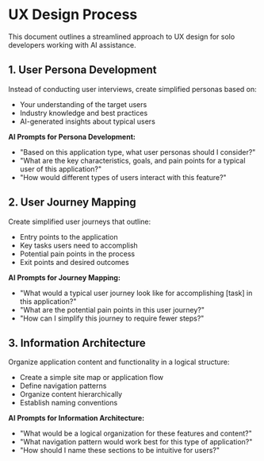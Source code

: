 # UX Design Process

This document outlines a streamlined approach to UX design for solo developers working with AI assistance.

## 1. User Persona Development

Instead of conducting user interviews, create simplified personas based on:

- Your understanding of the target users
- Industry knowledge and best practices
- AI-generated insights about typical users

**AI Prompts for Persona Development:**

- "Based on this application type, what user personas should I consider?"
- "What are the key characteristics, goals, and pain points for a typical user of this application?"
- "How would different types of users interact with this feature?"

## 2. User Journey Mapping

Create simplified user journeys that outline:

- Entry points to the application
- Key tasks users need to accomplish
- Potential pain points in the process
- Exit points and desired outcomes

**AI Prompts for Journey Mapping:**

- "What would a typical user journey look like for accomplishing [task] in this application?"
- "What are the potential pain points in this user journey?"
- "How can I simplify this journey to require fewer steps?"

## 3. Information Architecture

Organize application content and functionality in a logical structure:

- Create a simple site map or application flow
- Define navigation patterns
- Organize content hierarchically
- Establish naming conventions

**AI Prompts for Information Architecture:**

- "What would be a logical organization for these features and content?"
- "What navigation pattern would work best for this type of application?"
- "How should I name these sections to be intuitive for users?"